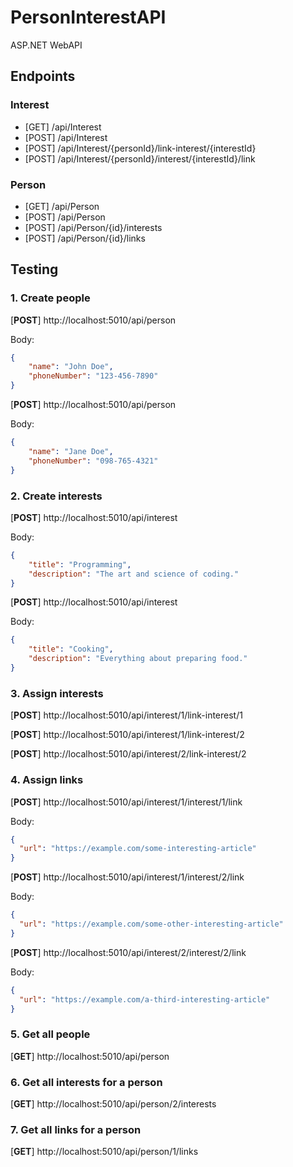 # PersonInterestAPI
ASP.NET WebAPI

## Endpoints

### Interest

* [GET] /api/Interest
* [POST] /api/Interest
* [POST] /api/Interest/{personId}/link-interest/{interestId}
* [POST] /api/Interest/{personId}/interest/{interestId}/link

### Person

* [GET] /api/Person
* [POST] /api/Person
* [POST] /api/Person/{id}/interests
* [POST] /api/Person/{id}/links

## Testing

### 1. Create people

[**POST**] http://localhost:5010/api/person

Body:
```json
{
    "name": "John Doe",
    "phoneNumber": "123-456-7890"
}
```

[**POST**] http://localhost:5010/api/person

Body:
```json
{
    "name": "Jane Doe",
    "phoneNumber": "098-765-4321"
}
```

### 2. Create interests

[**POST**] http://localhost:5010/api/interest

Body:
```json
{
    "title": "Programming",
    "description": "The art and science of coding."
}
```

[**POST**] http://localhost:5010/api/interest

Body:
```json
{
    "title": "Cooking",
    "description": "Everything about preparing food."
}
```

### 3. Assign interests


[**POST**] http://localhost:5010/api/interest/1/link-interest/1

[**POST**] http://localhost:5010/api/interest/1/link-interest/2

[**POST**] http://localhost:5010/api/interest/2/link-interest/2

### 4. Assign links

[**POST**] http://localhost:5010/api/interest/1/interest/1/link

Body:
```json
{
  "url": "https://example.com/some-interesting-article"
}
```

[**POST**] http://localhost:5010/api/interest/1/interest/2/link

Body:
```json
{
  "url": "https://example.com/some-other-interesting-article"
}
```

[**POST**] http://localhost:5010/api/interest/2/interest/2/link

Body:
```json
{
  "url": "https://example.com/a-third-interesting-article"
}
```

### 5. Get all people

[**GET**] http://localhost:5010/api/person

### 6. Get all interests for a person

[**GET**] http://localhost:5010/api/person/2/interests

### 7. Get all links for a person

[**GET**] http://localhost:5010/api/person/1/links


